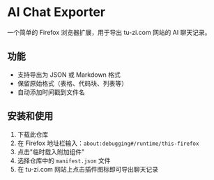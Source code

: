 # AI Chat Exporter

一个简单的 Firefox 浏览器扩展，用于导出 tu-zi.com 网站的 AI 聊天记录。

## 功能

- 支持导出为 JSON 或 Markdown 格式
- 保留原始格式（表格、代码块、列表等）
- 自动添加时间戳到文件名

## 安装和使用

1. 下载此仓库
2. 在 Firefox 地址栏输入：`about:debugging#/runtime/this-firefox`
3. 点击"临时载入附加组件"
4. 选择仓库中的 `manifest.json` 文件
5. 在 tu-zi.com 网站上点击插件图标即可导出聊天记录
